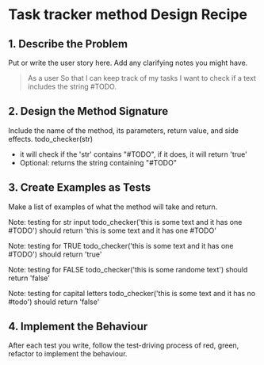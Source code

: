 # Task tracker method Design Recipe

## 1. Describe the Problem
Put or write the user story here. Add any clarifying notes you might have.
> As a user
> So that I can keep track of my tasks
> I want to check if a text includes the string #TODO.

## 2. Design the Method Signature
Include the name of the method, its parameters, return value, and side effects.
todo_checker(str)
- it will check if the 'str' contains "#TODO", if it does, it will return 'true'
- Optional:  returns the string containing "#TODO"

## 3. Create Examples as Tests
Make a list of examples of what the method will take and return.

Note: testing for str input
todo_checker('this is some text and it has one #TODO')
should return 'this is some text and it has one #TODO'

Note: testing for TRUE
todo_checker('this is some text and it has one #TODO')
should return 'true'

Note: testing for FALSE
todo_checker('this is some randome text')
should return 'false'

Note: testing for capital letters
todo_checker('this is some text and it has no #todo')
should return 'false'

## 4. Implement the Behaviour
After each test you write, follow the test-driving process of red, green, refactor to implement the behaviour.